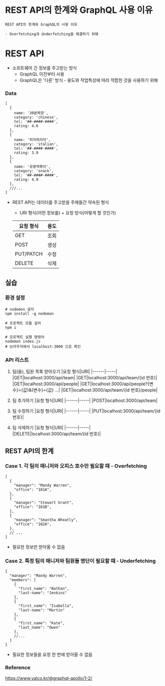 # REST API의 한계와 GraphQL 사용 이유
```
REST API의 한계와 GraphQL의 사용 이유

- Overfetching과 Underfetching을 해결하기 위해
```

# REST API
- 소프트웨어 간 정보를 주고받는 방식
    - GraphQL 이전부터 사용
    - GraphQL은 '다른' 방식 - 용도와 작업특성에 따라 적합한 것을 사용하기 위해

### Data
```
[
  {
    name: '30분짜장',
    category: 'chinese',
    tel: '##-####-####',
    rating: 4.6
  },
  {
    name: '피자파자마',
    category: 'italian',
    tel: '##-####-####',
    rating: 3.9
  },
  {
    name: '공중떡볶이',
    category: 'snack',
    tel: '##-####-####',
    rating: 4.9
  },
  ///...
]
```

- REST API는 데이터를 주고받을 주체들간 약속된 형식
    - URI 형식(어떤 정보를) + 요청 방식(어떻게 할 것인가)

    |요청 형식|용도|
    |------|-----|
    |GET|조회|
    |POST|생성|
    |PUT/PATCH|수정|
    |DELETE|삭제|

## 실습
### 환경 설정
```
# nodemon 설치
npm install -g nodemon

# 프로젝트 모듈 설치
npm i

# 프로젝트 실행 명령어
nodemon index.js
# 브라우저에서 localhost:3000 으로 확인
```

### API 리스트

1. 팀(들), 팀원 목록 받아오기
    |요청 형식|URI|
    |------|-----|
    |GET|localhost:3000/api/team|
    |GET|localhost:3000/api/team/{id 번호}|
    |GET|localhost:3000/api/people|
    |GET|localhost:3000/api/people?{변수}={값}&{변수}={값} ...|
    |GET|localhost:3000/api/team/{id 번호}/people|

2. 팀 추가하기
    |요청 형식|URI|
    |------|-----|
    |POST|localhost:3000/api/team|
    
3. 팀 수정하기
    |요청 형식|URI|
    |------|-----|
    |PUT|localhost:3000/api/team/{id 번호}|

4. 팀 삭제하기
    |요청 형식|URI|
    |------|-----|
    |DELETE|localhost:3000/api/team/{id 번호}|

## REST API의 한계
### Case 1. 각 팀의 매니저와 오피스 호수만 필요할 때 - Overfetching
```
[
  {
    "manager": "Mandy Warren",
    "office": "101A",
  },
  {
    "manager": "Stewart Grant",
    "office": "101B",
  },
  {
    "manager": "Smantha Wheatly",
    "office": "102A",
  },
  // ...
]
```
* 필요한 정보만 받아올 수 없음

### Case 2. 특정 팀의 매니저와 팀원들 명단이 필요할 때 - Underfetching
```
{
  "manager": "Mandy Warren",
  "members": [
    {
      "first_name": "Nathan",
      "last-name": "Jenkins"
    },
    {
      "first_name": "Isabella",
      "last-name": "Martin"
    },
    {
      "first_name": "Kate",
      "last_name": "Owen"
    },
    //...
  ]
}
```
* 필요한 정보들을 요청 한 번에 받아올 수 없음

### Reference
https://www.yalco.kr/@graphql-apollo/1-2/